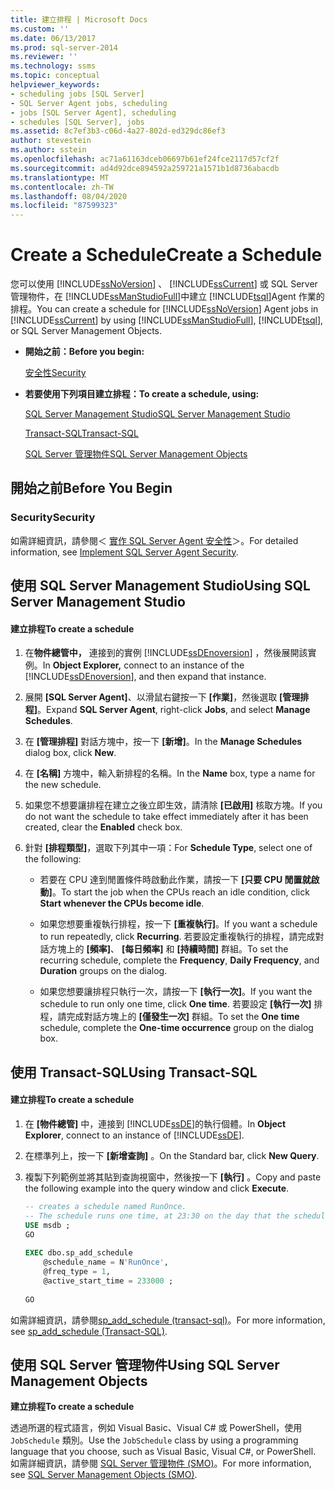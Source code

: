 ```yaml
---
title: 建立排程 | Microsoft Docs
ms.custom: ''
ms.date: 06/13/2017
ms.prod: sql-server-2014
ms.reviewer: ''
ms.technology: ssms
ms.topic: conceptual
helpviewer_keywords:
- scheduling jobs [SQL Server]
- SQL Server Agent jobs, scheduling
- jobs [SQL Server Agent], scheduling
- schedules [SQL Server], jobs
ms.assetid: 8c7ef3b3-c06d-4a27-802d-ed329dc86ef3
author: stevestein
ms.author: sstein
ms.openlocfilehash: ac71a61163dceb06697b61ef24fce2117d57cf2f
ms.sourcegitcommit: ad4d92dce894592a259721a1571b1d8736abacdb
ms.translationtype: MT
ms.contentlocale: zh-TW
ms.lasthandoff: 08/04/2020
ms.locfileid: "87599323"
---
```

# <a name="create-a-schedule"></a><span data-ttu-id="8cf66-102">Create a Schedule</span><span class="sxs-lookup"><span data-stu-id="8cf66-102">Create a Schedule</span></span>
  <span data-ttu-id="8cf66-103">您可以使用 [!INCLUDE[ssNoVersion](../../includes/ssnoversion-md.md)] 、 [!INCLUDE[ssCurrent](../../includes/sscurrent-md.md)] 或 SQL Server 管理物件，在 [!INCLUDE[ssManStudioFull](../../includes/ssmanstudiofull-md.md)]中建立 [!INCLUDE[tsql](../../includes/tsql-md.md)]Agent 作業的排程。</span><span class="sxs-lookup"><span data-stu-id="8cf66-103">You can create a schedule for [!INCLUDE[ssNoVersion](../../includes/ssnoversion-md.md)] Agent jobs in [!INCLUDE[ssCurrent](../../includes/sscurrent-md.md)] by using [!INCLUDE[ssManStudioFull](../../includes/ssmanstudiofull-md.md)], [!INCLUDE[tsql](../../includes/tsql-md.md)], or SQL Server Management Objects.</span></span>  
  
-   <span data-ttu-id="8cf66-104">**開始之前：**</span><span class="sxs-lookup"><span data-stu-id="8cf66-104">**Before you begin:**</span></span>  
  
     [<span data-ttu-id="8cf66-105">安全性</span><span class="sxs-lookup"><span data-stu-id="8cf66-105">Security</span></span>](#Security)  
  
-   <span data-ttu-id="8cf66-106">**若要使用下列項目建立排程：**</span><span class="sxs-lookup"><span data-stu-id="8cf66-106">**To create a schedule, using:**</span></span>  
  
     [<span data-ttu-id="8cf66-107">SQL Server Management Studio</span><span class="sxs-lookup"><span data-stu-id="8cf66-107">SQL Server Management Studio</span></span>](#SSMS)  
  
     [<span data-ttu-id="8cf66-108">Transact-SQL</span><span class="sxs-lookup"><span data-stu-id="8cf66-108">Transact-SQL</span></span>](#TSQL)  
  
     [<span data-ttu-id="8cf66-109">SQL Server 管理物件</span><span class="sxs-lookup"><span data-stu-id="8cf66-109">SQL Server Management Objects</span></span>](#SMO)  
  
##  <a name="before-you-begin"></a><a name="BeforeYouBegin"></a> <span data-ttu-id="8cf66-110">開始之前</span><span class="sxs-lookup"><span data-stu-id="8cf66-110">Before You Begin</span></span>  
  
###  <a name="security"></a><a name="Security"></a> <span data-ttu-id="8cf66-111">Security</span><span class="sxs-lookup"><span data-stu-id="8cf66-111">Security</span></span>  
 <span data-ttu-id="8cf66-112">如需詳細資訊，請參閱＜ [實作 SQL Server Agent 安全性](implement-sql-server-agent-security.md)＞。</span><span class="sxs-lookup"><span data-stu-id="8cf66-112">For detailed information, see [Implement SQL Server Agent Security](implement-sql-server-agent-security.md).</span></span>  
  
##  <a name="using-sql-server-management-studio"></a><a name="SSMS"></a> <span data-ttu-id="8cf66-113">使用 SQL Server Management Studio</span><span class="sxs-lookup"><span data-stu-id="8cf66-113">Using SQL Server Management Studio</span></span>  
  
#### <a name="to-create-a-schedule"></a><span data-ttu-id="8cf66-114">建立排程</span><span class="sxs-lookup"><span data-stu-id="8cf66-114">To create a schedule</span></span>  
  
1.  <span data-ttu-id="8cf66-115">在**物件總管中，** 連接到的實例 [!INCLUDE[ssDEnoversion](../../includes/ssdenoversion-md.md)] ，然後展開該實例。</span><span class="sxs-lookup"><span data-stu-id="8cf66-115">In **Object Explorer,** connect to an instance of the [!INCLUDE[ssDEnoversion](../../includes/ssdenoversion-md.md)], and then expand that instance.</span></span>  
  
2.  <span data-ttu-id="8cf66-116">展開 **[SQL Server Agent]**、以滑鼠右鍵按一下 **[作業]**，然後選取 **[管理排程]**。</span><span class="sxs-lookup"><span data-stu-id="8cf66-116">Expand **SQL Server Agent**, right-click **Jobs**, and select **Manage Schedules**.</span></span>  
  
3.  <span data-ttu-id="8cf66-117">在 **[管理排程]** 對話方塊中，按一下 **[新增]**。</span><span class="sxs-lookup"><span data-stu-id="8cf66-117">In the **Manage Schedules** dialog box, click **New**.</span></span>  
  
4.  <span data-ttu-id="8cf66-118">在 **[名稱]** 方塊中，輸入新排程的名稱。</span><span class="sxs-lookup"><span data-stu-id="8cf66-118">In the **Name** box, type a name for the new schedule.</span></span>  
  
5.  <span data-ttu-id="8cf66-119">如果您不想要讓排程在建立之後立即生效，請清除 **[已啟用]** 核取方塊。</span><span class="sxs-lookup"><span data-stu-id="8cf66-119">If you do not want the schedule to take effect immediately after it has been created, clear the **Enabled** check box.</span></span>  
  
6.  <span data-ttu-id="8cf66-120">針對 **[排程類型]**，選取下列其中一項：</span><span class="sxs-lookup"><span data-stu-id="8cf66-120">For **Schedule Type**, select one of the following:</span></span>  
  
    -   <span data-ttu-id="8cf66-121">若要在 CPU 達到閒置條件時啟動此作業，請按一下 **[只要 CPU 閒置就啟動]**。</span><span class="sxs-lookup"><span data-stu-id="8cf66-121">To start the job when the CPUs reach an idle condition, click **Start whenever the CPUs become idle**.</span></span>  
  
    -   <span data-ttu-id="8cf66-122">如果您想要重複執行排程，按一下 **[重複執行]**。</span><span class="sxs-lookup"><span data-stu-id="8cf66-122">If you want a schedule to run repeatedly, click **Recurring**.</span></span> <span data-ttu-id="8cf66-123">若要設定重複執行的排程，請完成對話方塊上的 **[頻率]**、 **[每日頻率]** 和 **[持續時間]** 群組。</span><span class="sxs-lookup"><span data-stu-id="8cf66-123">To set the recurring schedule, complete the **Frequency**, **Daily Frequency**, and **Duration** groups on the dialog.</span></span>  
  
    -   <span data-ttu-id="8cf66-124">如果您想要讓排程只執行一次，請按一下 **[執行一次]**。</span><span class="sxs-lookup"><span data-stu-id="8cf66-124">If you want the schedule to run only one time, click **One time**.</span></span> <span data-ttu-id="8cf66-125">若要設定 **[執行一次]** 排程，請完成對話方塊上的 **[僅發生一次]** 群組。</span><span class="sxs-lookup"><span data-stu-id="8cf66-125">To set the **One time** schedule, complete the **One-time occurrence** group on the dialog box.</span></span>  
  
##  <a name="using-transact-sql"></a><a name="TSQL"></a> <span data-ttu-id="8cf66-126">使用 Transact-SQL</span><span class="sxs-lookup"><span data-stu-id="8cf66-126">Using Transact-SQL</span></span>  
  
#### <a name="to-create-a-schedule"></a><span data-ttu-id="8cf66-127">建立排程</span><span class="sxs-lookup"><span data-stu-id="8cf66-127">To create a schedule</span></span>  
  
1.  <span data-ttu-id="8cf66-128">在 **[物件總管]** 中，連接到 [!INCLUDE[ssDE](../../includes/ssde-md.md)]的執行個體。</span><span class="sxs-lookup"><span data-stu-id="8cf66-128">In **Object Explorer**, connect to an instance of [!INCLUDE[ssDE](../../includes/ssde-md.md)].</span></span>  
  
2.  <span data-ttu-id="8cf66-129">在標準列上，按一下 **[新增查詢]** 。</span><span class="sxs-lookup"><span data-stu-id="8cf66-129">On the Standard bar, click **New Query**.</span></span>  
  
3.  <span data-ttu-id="8cf66-130">複製下列範例並將其貼到查詢視窗中，然後按一下 **[執行]** 。</span><span class="sxs-lookup"><span data-stu-id="8cf66-130">Copy and paste the following example into the query window and click **Execute**.</span></span>  
  
    ```sql
    -- creates a schedule named RunOnce.   
    -- The schedule runs one time, at 23:30 on the day that the schedule is created.  
    USE msdb ;  
    GO  
  
    EXEC dbo.sp_add_schedule  
        @schedule_name = N'RunOnce',  
        @freq_type = 1,  
        @active_start_time = 233000 ;  
  
    GO  
    ```  
  
 <span data-ttu-id="8cf66-131">如需詳細資訊，請參閱[sp_add_schedule &#40;transact-sql&#41;](/sql/relational-databases/system-stored-procedures/sp-add-schedule-transact-sql)。</span><span class="sxs-lookup"><span data-stu-id="8cf66-131">For more information, see [sp_add_schedule &#40;Transact-SQL&#41;](/sql/relational-databases/system-stored-procedures/sp-add-schedule-transact-sql).</span></span>  
  
##  <a name="using-sql-server-management-objects"></a><a name="SMO"></a><span data-ttu-id="8cf66-132">使用 SQL Server 管理物件</span><span class="sxs-lookup"><span data-stu-id="8cf66-132">Using SQL Server Management Objects</span></span>  
 <span data-ttu-id="8cf66-133">**建立排程**</span><span class="sxs-lookup"><span data-stu-id="8cf66-133">**To create a schedule**</span></span>  
  
 <span data-ttu-id="8cf66-134">透過所選的程式語言，例如 Visual Basic、Visual C# 或 PowerShell，使用 `JobSchedule` 類別。</span><span class="sxs-lookup"><span data-stu-id="8cf66-134">Use the `JobSchedule` class by using a programming language that you choose, such as Visual Basic, Visual C#, or PowerShell.</span></span> <span data-ttu-id="8cf66-135">如需詳細資訊，請參閱 [SQL Server 管理物件 (SMO)](https://msdn.microsoft.com/library/ms162169.aspx)。</span><span class="sxs-lookup"><span data-stu-id="8cf66-135">For more information, see [SQL Server Management Objects (SMO)](https://msdn.microsoft.com/library/ms162169.aspx).</span></span>  

